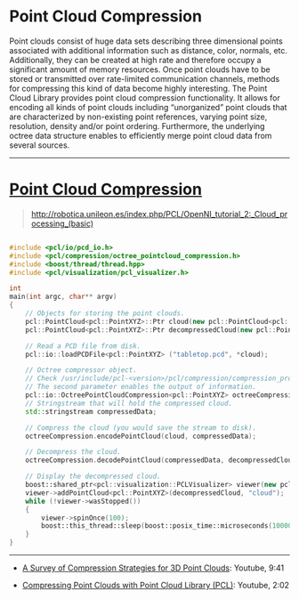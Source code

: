 
# Point Cloud Compression

Point clouds consist of huge data sets describing three dimensional points associated with additional information such as distance, color, normals, etc. Additionally, they can be created at high rate and therefore occupy a significant amount of memory resources. Once point clouds have to be stored or transmitted over rate-limited communication channels, methods for compressing this kind of data become highly interesting. The Point Cloud Library provides point cloud compression functionality. It allows for encoding all kinds of point clouds including “unorganized” point clouds that are characterized by non-existing point references, varying point size, resolution, density and/or point ordering. Furthermore, the underlying octree data structure enables to efficiently merge point cloud data from several sources.






---
# [Point Cloud Compression](http://pointclouds.org/documentation/tutorials/compression.php#octree-compression)



> http://robotica.unileon.es/index.php/PCL/OpenNI_tutorial_2:_Cloud_processing_(basic)



```cpp

#include <pcl/io/pcd_io.h>
#include <pcl/compression/octree_pointcloud_compression.h>
#include <boost/thread/thread.hpp>
#include <pcl/visualization/pcl_visualizer.h>

int
main(int argc, char** argv)
{
	// Objects for storing the point clouds.
	pcl::PointCloud<pcl::PointXYZ>::Ptr cloud(new pcl::PointCloud<pcl::PointXYZ>);
	pcl::PointCloud<pcl::PointXYZ>::Ptr decompressedCloud(new pcl::PointCloud<pcl::PointXYZ>);

	// Read a PCD file from disk.
	pcl::io::loadPCDFile<pcl::PointXYZ> ("tabletop.pcd", *cloud); 

	// Octree compressor object.
	// Check /usr/include/pcl-<version>/pcl/compression/compression_profiles.h for more profiles.
	// The second parameter enables the output of information.
	pcl::io::OctreePointCloudCompression<pcl::PointXYZ> octreeCompression(pcl::io::MED_RES_ONLINE_COMPRESSION_WITHOUT_COLOR, true);
	// Stringstream that will hold the compressed cloud.
	std::stringstream compressedData;

	// Compress the cloud (you would save the stream to disk).
	octreeCompression.encodePointCloud(cloud, compressedData);

	// Decompress the cloud.
	octreeCompression.decodePointCloud(compressedData, decompressedCloud);

	// Display the decompressed cloud.
	boost::shared_ptr<pcl::visualization::PCLVisualizer> viewer(new pcl::visualization::PCLVisualizer("Octree compression"));
	viewer->addPointCloud<pcl::PointXYZ>(decompressedCloud, "cloud");
	while (!viewer->wasStopped())
	{
		viewer->spinOnce(100);
		boost::this_thread::sleep(boost::posix_time::microseconds(100000));
	}
}

```


---

- [A Survey of Compression Strategies for 3D Point Clouds](https://www.youtube.com/watch?v=zgziFNTQ_ZE&feature=youtu.be): Youtube, 9:41

- [Compressing Point Clouds with Point Cloud Library (PCL)](https://www.youtube.com/watch?v=DLvO0b2NBXE&feature=youtu.be): Youtube, 2:02


